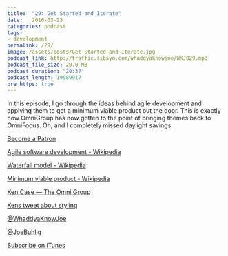 ```yaml
---
title:  "29: Get Started and Iterate"
date:   2016-03-23
categories: podcast
tags:
- development
permalink: /29/
image: /assets/posts/Get-Started-and-Iterate.jpg
podcast_link: http://traffic.libsyn.com/whaddyaknowjoe/WKJ029.mp3
podcast_file_size: 20.0 MB
podcast_duration: "20:37"
podcast_length: 19989917
pre_https: true
---
```

In this episode, I go through the ideas behind agile development and applying them to get a minimum viable product out the door. This is exactly how OmniGroup has now gotten to the point of bringing themes back to OmniFocus. Oh, and I completely missed daylight savings.
<!--more-->

[Become a Patron](http://joebuhlig.com/patron/)

[Agile software development - Wikipedia](https://en.wikipedia.org/wiki/Agile_software_development)

[Waterfall model - Wikipedia](https://en.wikipedia.org/wiki/Waterfall_model)

[Minimum viable product - Wikipedia](https://en.wikipedia.org/wiki/Minimum_viable_product)

[Ken Case — The Omni Group](http://people.omnigroup.com/kc/)

[Kens tweet about styling](https://twitter.com/kcase/status/709491281328603136)

[@WhaddyaKnowJoe](https://twitter.com/whaddyaknowjoe)

[@JoeBuhlig](https://twitter.com/JoeBuhlig)

[Subscribe on iTunes](https://itunes.apple.com/us/podcast/whaddya-know-joe/id1035426948)
